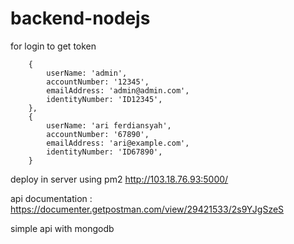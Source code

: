 # backend-nodejs
for login to get token 
```
    {
        userName: 'admin',
        accountNumber: '12345',
        emailAddress: 'admin@admin.com',
        identityNumber: 'ID12345',
    },
    {
        userName: 'ari ferdiansyah',
        accountNumber: '67890',
        emailAddress: 'ari@example.com',
        identityNumber: 'ID67890',
    }
```
deploy in server using pm2 http://103.18.76.93:5000/

api documentation : https://documenter.getpostman.com/view/29421533/2s9YJgSzeS

simple api with mongodb
